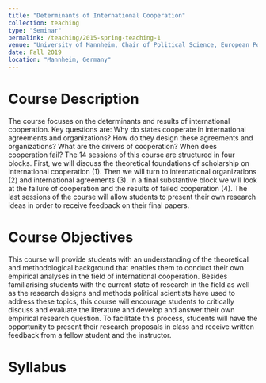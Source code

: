 ```yaml
---
title: "Determinants of International Cooperation"
collection: teaching
type: "Seminar"
permalink: /teaching/2015-spring-teaching-1
venue: "University of Mannheim, Chair of Political Science, European Politics"
date: Fall 2019
location: "Mannheim, Germany"
---
```


Course Description
======
The course focuses on the determinants and results of international cooperation. Key questions are:
Why do states cooperate in international agreements and organizations? How do they design these
agreements and organizations? What are the drivers of cooperation? When does cooperation fail?
The 14 sessions of this course are structured in four blocks. First, we will discuss the theoretical
foundations of scholarship on international cooperation (1). Then we will turn to international
organizations (2) and international agreements (3). In a final substantive block we will look at the
failure of cooperation and the results of failed cooperation (4). The last sessions of the course will
allow students to present their own research ideas in order to receive feedback on their final papers.

Course Objectives
======

This course will provide students with an understanding of the theoretical and methodological
background that enables them to conduct their own empirical analyses in the field of international
cooperation. Besides familiarising students with the current state of research in the field as well as
the research designs and methods political scientists have used to address these topics, this course
will encourage students to critically discuss and evaluate the literature and develop and answer
their own empirical research question. To facilitate this process, students will have the opportunity
to present their research proposals in class and receive written feedback from a fellow student and
the instructor.

Syllabus
======
